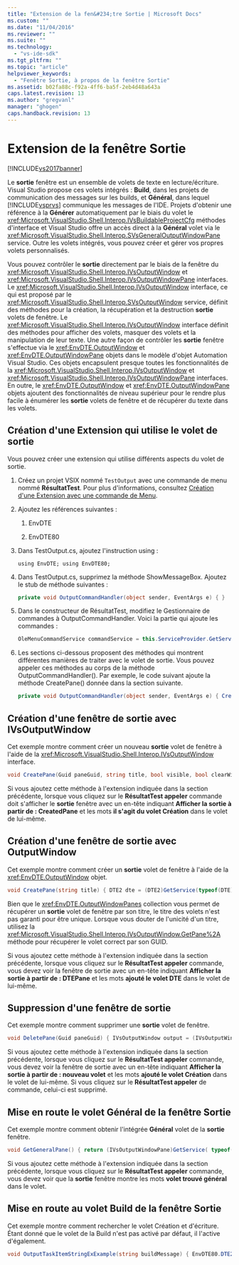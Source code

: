 ```yaml
---
title: "Extension de la fen&#234;tre Sortie | Microsoft Docs"
ms.custom: ""
ms.date: "11/04/2016"
ms.reviewer: ""
ms.suite: ""
ms.technology: 
  - "vs-ide-sdk"
ms.tgt_pltfrm: ""
ms.topic: "article"
helpviewer_keywords: 
  - "Fenêtre Sortie, à propos de la fenêtre Sortie"
ms.assetid: b02fa88c-f92a-4ff6-ba5f-2eb4d48a643a
caps.latest.revision: 13
ms.author: "gregvanl"
manager: "ghogen"
caps.handback.revision: 13
---
```

# Extension de la fen&#234;tre Sortie
[!INCLUDE[vs2017banner](../code-quality/includes/vs2017banner.md)]

Le **sortie** fenêtre est un ensemble de volets de texte en lecture\/écriture. Visual Studio propose ces volets intégrés : **Build**, dans les projets de communication des messages sur les builds, et **Général**, dans lequel [!INCLUDE[vsprvs](../code-quality/includes/vsprvs_md.md)] communique les messages de l'IDE. Projets d'obtenir une référence à la **Générer** automatiquement par le biais du volet le <xref:Microsoft.VisualStudio.Shell.Interop.IVsBuildableProjectCfg> méthodes d'interface et Visual Studio offre un accès direct à la **Général** volet via le <xref:Microsoft.VisualStudio.Shell.Interop.SVsGeneralOutputWindowPane> service. Outre les volets intégrés, vous pouvez créer et gérer vos propres volets personnalisés.  
  
 Vous pouvez contrôler le **sortie** directement par le biais de la fenêtre du <xref:Microsoft.VisualStudio.Shell.Interop.IVsOutputWindow> et <xref:Microsoft.VisualStudio.Shell.Interop.IVsOutputWindowPane> interfaces. Le <xref:Microsoft.VisualStudio.Shell.Interop.IVsOutputWindow> interface, ce qui est proposé par le <xref:Microsoft.VisualStudio.Shell.Interop.SVsOutputWindow> service, définit des méthodes pour la création, la récupération et la destruction **sortie** volets de fenêtre. Le <xref:Microsoft.VisualStudio.Shell.Interop.IVsOutputWindow> interface définit des méthodes pour afficher des volets, masquer des volets et la manipulation de leur texte. Une autre façon de contrôler les **sortie** fenêtre s'effectue via le <xref:EnvDTE.OutputWindow> et <xref:EnvDTE.OutputWindowPane> objets dans le modèle d'objet Automation Visual Studio. Ces objets encapsulent presque toutes les fonctionnalités de la <xref:Microsoft.VisualStudio.Shell.Interop.IVsOutputWindow> et <xref:Microsoft.VisualStudio.Shell.Interop.IVsOutputWindowPane> interfaces. En outre, le <xref:EnvDTE.OutputWindow> et <xref:EnvDTE.OutputWindowPane> objets ajoutent des fonctionnalités de niveau supérieur pour le rendre plus facile à énumérer les **sortie** volets de fenêtre et de récupérer du texte dans les volets.  
  
## Création d'une Extension qui utilise le volet de sortie  
 Vous pouvez créer une extension qui utilise différents aspects du volet de sortie.  
  
1.  Créez un projet VSIX nommé `TestOutput` avec une commande de menu nommé **RésultatTest**. Pour plus d'informations, consultez [Création d'une Extension avec une commande de Menu](../extensibility/creating-an-extension-with-a-menu-command.md).  
  
2.  Ajoutez les références suivantes :  
  
    1.  EnvDTE  
  
    2.  EnvDTE80  
  
3.  Dans TestOutput.cs, ajoutez l'instruction using :  
  
    ```f#  
    using EnvDTE; using EnvDTE80;  
    ```  
  
4.  Dans TestOutput.cs, supprimez la méthode ShowMessageBox. Ajoutez le stub de méthode suivantes :  
  
    ```c#  
    private void OutputCommandHandler(object sender, EventArgs e) { }  
    ```  
  
5.  Dans le constructeur de RésultatTest, modifiez le Gestionnaire de commandes à OutputCommandHandler. Voici la partie qui ajoute les commandes :  
  
    ```c#  
    OleMenuCommandService commandService = this.ServiceProvider.GetService(typeof(IMenuCommandService)) as OleMenuCommandService; if (commandService != null) { CommandID menuCommandID = new CommandID(MenuGroup, CommandId); EventHandler eventHandler = OutputCommandHandler; MenuCommand menuItem = new MenuCommand(eventHandler, menuCommandID); commandService.AddCommand(menuItem); }  
    ```  
  
6.  Les sections ci\-dessous proposent des méthodes qui montrent différentes manières de traiter avec le volet de sortie. Vous pouvez appeler ces méthodes au corps de la méthode OutputCommandHandler\(\). Par exemple, le code suivant ajoute la méthode CreatePane\(\) donnée dans la section suivante.  
  
    ```c#  
    private void OutputCommandHandler(object sender, EventArgs e) { CreatePane(new Guid(), "Created Pane", true, false); }  
    ```  
  
## Création d'une fenêtre de sortie avec IVsOutputWindow  
 Cet exemple montre comment créer un nouveau **sortie** volet de fenêtre à l'aide de la <xref:Microsoft.VisualStudio.Shell.Interop.IVsOutputWindow> interface.  
  
```c#  
void CreatePane(Guid paneGuid, string title, bool visible, bool clearWithSolution) { IVsOutputWindow output = (IVsOutputWindow)GetService(typeof(SVsOutputWindow)); IVsOutputWindowPane pane; // Create a new pane. output.CreatePane( ref paneGuid, title, Convert.ToInt32(visible), Convert.ToInt32(clearWithSolution)); // Retrieve the new pane. output.GetPane(ref paneGuid, out pane); pane.OutputString("This is the Created Pane \n"); }  
```  
  
 Si vous ajoutez cette méthode à l'extension indiquée dans la section précédente, lorsque vous cliquez sur le **RésultatTest appeler** commande doit s'afficher le **sortie** fenêtre avec un en\-tête indiquant **Afficher la sortie à partir de : CreatedPane** et les mots **il s'agit du volet Création** dans le volet de lui\-même.  
  
## Création d'une fenêtre de sortie avec OutputWindow  
 Cet exemple montre comment créer un **sortie** volet de fenêtre à l'aide de la <xref:EnvDTE.OutputWindow> objet.  
  
```c#  
void CreatePane(string title) { DTE2 dte = (DTE2)GetService(typeof(DTE)); OutputWindowPanes panes = dte.ToolWindows.OutputWindow.OutputWindowPanes; try { // If the pane exists already, write to it. panes.Item(title); } catch (ArgumentException) { // Create a new pane and write to it. return panes.Add(title); } }  
```  
  
 Bien que le <xref:EnvDTE.OutputWindowPanes> collection vous permet de récupérer un **sortie** volet de fenêtre par son titre, le titre des volets n'est pas garanti pour être unique. Lorsque vous douter de l'unicité d'un titre, utilisez la <xref:Microsoft.VisualStudio.Shell.Interop.IVsOutputWindow.GetPane%2A> méthode pour récupérer le volet correct par son GUID.  
  
 Si vous ajoutez cette méthode à l'extension indiquée dans la section précédente, lorsque vous cliquez sur le **RésultatTest appeler** commande, vous devez voir la fenêtre de sortie avec un en\-tête indiquant **Afficher la sortie à partir de : DTEPane** et les mots **ajouté le volet DTE** dans le volet de lui\-même.  
  
## Suppression d'une fenêtre de sortie  
 Cet exemple montre comment supprimer une **sortie** volet de fenêtre.  
  
```c#  
void DeletePane(Guid paneGuid) { IVsOutputWindow output = (IVsOutputWindow)ServiceProvider.GetService(typeof(SVsOutputWindow)); IVsOutputWindowPane pane; output.GetPane(ref paneGuid, out pane); if (pane == null) { CreatePane(paneGuid, "New Pane\n", true, true); } else { output.DeletePane(ref paneGuid); } }  
```  
  
 Si vous ajoutez cette méthode à l'extension indiquée dans la section précédente, lorsque vous cliquez sur le **RésultatTest appeler** commande, vous devez voir la fenêtre de sortie avec un en\-tête indiquant **Afficher la sortie à partir de : nouveau volet** et les mots **ajouté le volet Création** dans le volet de lui\-même. Si vous cliquez sur le **RésultatTest appeler** de commande, celui\-ci est supprimé.  
  
## Mise en route le volet Général de la fenêtre Sortie  
 Cet exemple montre comment obtenir l'intégrée **Général** volet de la **sortie** fenêtre.  
  
```c#  
void GetGeneralPane() { return (IVsOutputWindowPane)GetService( typeof(SVsGeneralOutputWindowPane)); }  
```  
  
 Si vous ajoutez cette méthode à l'extension indiquée dans la section précédente, lorsque vous cliquez sur le **RésultatTest appeler** commande, vous devez voir que la **sortie** fenêtre montre les mots **volet trouvé général** dans le volet.  
  
## Mise en route au volet Build de la fenêtre Sortie  
 Cet exemple montre comment rechercher le volet Création et d'écriture. Étant donné que le volet de la Build n'est pas activé par défaut, il l'active d'également.  
  
```c#  
void OutputTaskItemStringExExample(string buildMessage) { EnvDTE80.DTE2 dte = (EnvDTE80.DTE2)ServiceProvider.GetService(typeof(EnvDTE.DTE)); EnvDTE.OutputWindowPanes panes = dte.ToolWindows.OutputWindow.OutputWindowPanes; foreach (EnvDTE.OutputWindowPane pane in panes) { if (pane.Name.Contains("Build")) { pane.OutputString(buildMessage + "\n"); pane.Activate(); return; } } }  
```